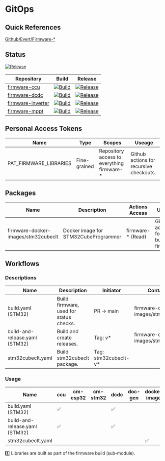 # GitOps

## Quick References

[Github/Evert/Firmware-*](https://github.com/orgs/InSol-Tech/repositories?language=&q=firmware-&sort=&type=all)

## Status


[![Release](https://github.com/InSol-Tech/firmware-ccu/actions/workflows/build-and-release.yaml/badge.svg)](https://github.com/InSol-Tech/firmware-ccu/actions/workflows/build-and-release.yaml)

| Repository                                                           | Build                                                                                                                                                                            | Release                                                                                                                                                                                                    |
| -------------------------------------------------------------------- | -------------------------------------------------------------------------------------------------------------------------------------------------------------------------------- | ---------------------------------------------------------------------------------------------------------------------------------------------------------------------------------------------------------- |
| [firmware-ccu](https://github.com/InSol-Tech/firmware-ccu)           | [![Build](https://github.com/InSol-Tech/firmware-ccu/actions/workflows/build.yaml/badge.svg)](https://github.com/InSol-Tech/firmware-ccu/actions/workflows/build.yaml)           | [![Release](https://github.com/InSol-Tech/firmware-ccu/actions/workflows/build-and-release.yaml/badge.svg)](https://github.com/InSol-Tech/firmware-ccu/actions/workflows/build-and-release.yaml)           |
| [firmware-dcdc](https://github.com/InSol-Tech/firmware-dcdc)         | [![Build](https://github.com/InSol-Tech/firmware-dcdc/actions/workflows/build.yaml/badge.svg)](https://github.com/InSol-Tech/firmware-dcdc/actions/workflows/build.yaml)         | [![Release](https://github.com/InSol-Tech/firmware-dcdc/actions/workflows/build-and-release.yaml/badge.svg)](https://github.com/InSol-Tech/firmware-dcdc/actions/workflows/build-and-release.yaml)         |
| [firmware-inverter](https://github.com/InSol-Tech/firmware-inverter) | [![Build](https://github.com/InSol-Tech/firmware-inverter/actions/workflows/build.yaml/badge.svg)](https://github.com/InSol-Tech/firmware-inverter/actions/workflows/build.yaml) | [![Release](https://github.com/InSol-Tech/firmware-inverter/actions/workflows/build-and-release.yaml/badge.svg)](https://github.com/InSol-Tech/firmware-inverter/actions/workflows/build-and-release.yaml) |
| [firmware-mppt](https://github.com/InSol-Tech/firmware-mppt)         | [![Build](https://github.com/InSol-Tech/firmware-mppt/actions/workflows/build.yaml/badge.svg)](https://github.com/InSol-Tech/firmware-mppt/actions/workflows/build.yaml)         | [![Release](https://github.com/InSol-Tech/firmware-mppt/actions/workflows/build-and-release.yaml/badge.svg)](https://github.com/InSol-Tech/firmware-mppt/actions/workflows/build-and-release.yaml)         |

## Personal Access Tokens

| Name                   | Type         | Scopes                                     | Useage                                  |
| ---------------------- | ------------ | ------------------------------------------ | --------------------------------------- |
| PAT_FIRMWARE_LIBRARIES | Fine-grained | Repository access to everything firmware-* | Github actions for recursive checkouts. |


## Packages

| Name                                | Description                          | Actions Access    | Useage                                |
| ----------------------------------- | ------------------------------------ | ----------------- | ------------------------------------- |
| firmware-docker-images/stm32cubeclt | Docker image for STM32CubeProgrammer | firmware-* (Read) | Github actions for building firmware. |

## Workflows

### Descriptions

| Name                           | Description                             | Initiator            | Container                           |
| ------------------------------ | --------------------------------------- | -------------------- | ----------------------------------- |
| build.yaml (STM32)             | Build firmware, used for status checks. | PR -> main           | firmware-docker-images/stm32cubeclt |
| build-and-release.yaml (STM32) | Build and create releases.              | Tag: v*              | firmware-docker-images/stm32cubeclt |
| stm32cubeclt.yaml              | Build stm32cubeclt package.             | Tag: stm32cubeclt-v* |                                     |

### Usage

| Name                           | ccu                | cm-esp32 | cm-stm32 | dcdc               | doc-gen | docker-images      | inverter           | libraries | mppt               |
| ------------------------------ | ------------------ | -------- | -------- | ------------------ | ------- | ------------------ | ------------------ | --------- | ------------------ |
| build.yaml (STM32)             | :white_check_mark: |          |          | :white_check_mark: |         |                    | :white_check_mark: | :one:     | :white_check_mark: |
| build-and-release.yaml (STM32) | :white_check_mark: |          |          | :white_check_mark: |         |                    | :white_check_mark: | :one:     | :white_check_mark: |
| stm32cubeclt.yaml              |                    |          |          |                    |         | :white_check_mark: |                    |           |                    |

:one: Libraries are built as part of the firmware build (sub-module).
